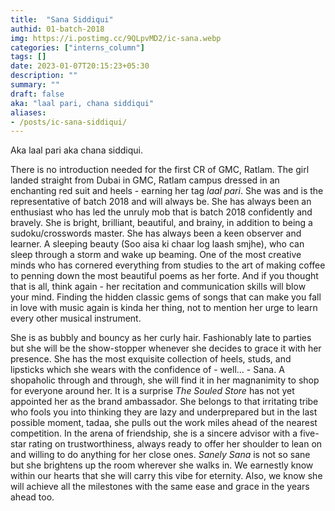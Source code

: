 ```yaml
---
title:  "Sana Siddiqui"
authid: 01-batch-2018
img: https://i.postimg.cc/9QLpvMD2/ic-sana.webp
categories: ["interns_column"]
tags: []
date: 2023-01-07T20:15:23+05:30
description: ""
summary: ""
draft: false
aka: "laal pari, chana siddiqui"
aliases:
- /posts/ic-sana-siddiqui/
---
```


Aka laal pari aka chana siddiqui.

There is no introduction needed for the first CR of GMC, Ratlam. The girl landed straight from Dubai in GMC, Ratlam campus dressed in an enchanting red suit and heels - earning her tag *laal pari*. She was and is the representative of batch 2018 and will always be. She has always been an enthusiast who has led the unruly mob that is batch 2018 confidently and bravely. She is bright, brilliant, beautiful, and brainy, in addition to being a sudoku/crosswords master. She has always been a keen observer and learner. A sleeping beauty (Soo aisa ki chaar log laash smjhe), who can sleep through a storm and wake up beaming. One of the most creative minds who has cornered everything from studies to the art of making coffee to penning down the most beautiful poems as her forte. And if you thought that is all, think again - her recitation and communication skills will blow your mind. Finding the hidden classic gems of songs that can make you fall in love with music again is kinda her thing, not to mention her urge to learn every other musical instrument. 

She is as bubbly and bouncy as her curly hair.  Fashionably late to parties but she will be the show-stopper whenever she decides to grace it with her presence. She has the most exquisite collection of heels, studs, and lipsticks which she wears with the confidence of - well... - Sana. A shopaholic through and through, she will find it in her magnanimity to shop for everyone around her. It is a surprise *The Souled Store* has not yet appointed her as the brand ambassador. She belongs to that irritating tribe who fools you into thinking they are lazy and underprepared but in the last possible moment, tadaa, she pulls out the work miles ahead of the nearest competition. In the arena of friendship, she is a sincere advisor with a five-star rating on trustworthiness, always ready to offer her shoulder to lean on and willing to do anything for her close ones. *Sanely Sana* is not so sane but she brightens up the room wherever she walks in. We earnestly know within our hearts that she will carry this vibe for eternity. Also, we know she will achieve all the milestones with the same ease and grace in the years ahead too.